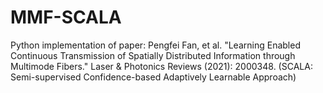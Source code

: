 # MMF-SCALA
Python implementation of paper: Pengfei Fan, et al. "Learning Enabled Continuous Transmission of Spatially Distributed Information through Multimode Fibers." Laser & Photonics Reviews (2021): 2000348.
(SCALA: Semi-supervised Confidence-based Adaptively Learnable Approach)
